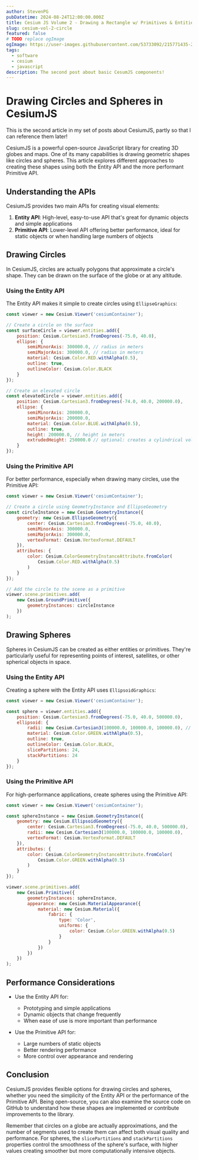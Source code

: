 ```yaml
---
author: StevenPG
pubDatetime: 2024-08-24T12:00:00.000Z
title: Cesium JS Volume 2 - Drawing a Rectangle w/ Primitives & Entities
slug: cesium-vol-2-circle
featured: false
# TODO replace ogImage
ogImage: https://user-images.githubusercontent.com/53733092/215771435-25408246-2309-4f8b-a781-1f3d93bdf0ec.png
tags:
  - software
  - cesium
  - javascript
description: The second post about basic CesumJS components!
---
```


# Drawing Circles and Spheres in CesiumJS

This is the second article in my set of posts about CesiumJS, partly so that I can reference them later!

CesiumJS is a powerful open-source JavaScript library for creating 3D globes and maps. One of its many capabilities is drawing geometric shapes like circles and spheres. This article explores different approaches to creating these shapes using both the Entity API and the more performant Primitive API.

## Understanding the APIs

CesiumJS provides two main APIs for creating visual elements:

1. **Entity API**: High-level, easy-to-use API that's great for dynamic objects and simple applications
2. **Primitive API**: Lower-level API offering better performance, ideal for static objects or when handling large numbers of objects

## Drawing Circles

In CesiumJS, circles are actually polygons that approximate a circle's shape. They can be drawn on the surface of the globe or at any altitude.

### Using the Entity API

The Entity API makes it simple to create circles using `EllipseGraphics`:

```javascript
const viewer = new Cesium.Viewer('cesiumContainer');

// Create a circle on the surface
const surfaceCircle = viewer.entities.add({
    position: Cesium.Cartesian3.fromDegrees(-75.0, 40.0),
    ellipse: {
        semiMinorAxis: 300000.0, // radius in meters
        semiMajorAxis: 300000.0, // radius in meters
        material: Cesium.Color.RED.withAlpha(0.5),
        outline: true,
        outlineColor: Cesium.Color.BLACK
    }
});

// Create an elevated circle
const elevatedCircle = viewer.entities.add({
    position: Cesium.Cartesian3.fromDegrees(-74.0, 40.0, 200000.0),
    ellipse: {
        semiMinorAxis: 200000.0,
        semiMajorAxis: 200000.0,
        material: Cesium.Color.BLUE.withAlpha(0.5),
        outline: true,
        height: 200000.0, // height in meters
        extrudedHeight: 250000.0 // optional: creates a cylindrical volume
    }
});
```

### Using the Primitive API

For better performance, especially when drawing many circles, use the Primitive API:

```javascript
const viewer = new Cesium.Viewer('cesiumContainer');

// Create a circle using GeometryInstance and EllipseGeometry
const circleInstance = new Cesium.GeometryInstance({
    geometry: new Cesium.EllipseGeometry({
        center: Cesium.Cartesian3.fromDegrees(-75.0, 40.0),
        semiMinorAxis: 300000.0,
        semiMajorAxis: 300000.0,
        vertexFormat: Cesium.VertexFormat.DEFAULT
    }),
    attributes: {
        color: Cesium.ColorGeometryInstanceAttribute.fromColor(
            Cesium.Color.RED.withAlpha(0.5)
        )
    }
});

// Add the circle to the scene as a primitive
viewer.scene.primitives.add(
    new Cesium.GroundPrimitive({
        geometryInstances: circleInstance
    })
);
```

## Drawing Spheres

Spheres in CesiumJS can be created as either entities or primitives. They're particularly useful for representing points of interest, satellites, or other spherical objects in space.

### Using the Entity API

Creating a sphere with the Entity API uses `EllipsoidGraphics`:

```javascript
const viewer = new Cesium.Viewer('cesiumContainer');

const sphere = viewer.entities.add({
    position: Cesium.Cartesian3.fromDegrees(-75.0, 40.0, 500000.0),
    ellipsoid: {
        radii: new Cesium.Cartesian3(100000.0, 100000.0, 100000.0), // radius in meters
        material: Cesium.Color.GREEN.withAlpha(0.5),
        outline: true,
        outlineColor: Cesium.Color.BLACK,
        slicePartitions: 24,
        stackPartitions: 24
    }
});
```

### Using the Primitive API

For high-performance applications, create spheres using the Primitive API:

```javascript
const viewer = new Cesium.Viewer('cesiumContainer');

const sphereInstance = new Cesium.GeometryInstance({
    geometry: new Cesium.EllipsoidGeometry({
        center: Cesium.Cartesian3.fromDegrees(-75.0, 40.0, 500000.0),
        radii: new Cesium.Cartesian3(100000.0, 100000.0, 100000.0),
        vertexFormat: Cesium.VertexFormat.DEFAULT
    }),
    attributes: {
        color: Cesium.ColorGeometryInstanceAttribute.fromColor(
            Cesium.Color.GREEN.withAlpha(0.5)
        )
    }
});

viewer.scene.primitives.add(
    new Cesium.Primitive({
        geometryInstances: sphereInstance,
        appearance: new Cesium.MaterialAppearance({
            material: new Cesium.Material({
                fabric: {
                    type: 'Color',
                    uniforms: {
                        color: Cesium.Color.GREEN.withAlpha(0.5)
                    }
                }
            })
        })
    })
);
```

## Performance Considerations

- Use the Entity API for:
  - Prototyping and simple applications
  - Dynamic objects that change frequently
  - When ease of use is more important than performance

- Use the Primitive API for:
  - Large numbers of static objects
  - Better rendering performance
  - More control over appearance and rendering

## Conclusion

CesiumJS provides flexible options for drawing circles and spheres, whether you need the simplicity of the Entity API or the performance of the Primitive API. Being open-source, you can also examine the source code on GitHub to understand how these shapes are implemented or contribute improvements to the library.

Remember that circles on a globe are actually approximations, and the number of segments used to create them can affect both visual quality and performance. For spheres, the `slicePartitions` and `stackPartitions` properties control the smoothness of the sphere's surface, with higher values creating smoother but more computationally intensive objects.
